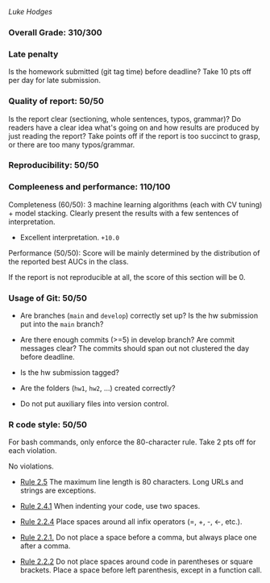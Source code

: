 *Luke Hodges*

### Overall Grade: 310/300

### Late penalty

Is the homework submitted (git tag time) before deadline? Take 10 pts off per day for late submission.

### Quality of report: 50/50

Is the report clear (sectioning, whole sentences, typos, grammar)? Do readers have a clear idea what's going on and how results are produced by just reading the report? Take points off if the report is too succinct to grasp, or there are too many typos/grammar. 

### Reproducibility: 50/50

### Compleeness and performance: 110/100

Completeness (60/50): 3 machine learning algorithms (each with CV tuning) + model stacking. Clearly present the results with a few sentences of interpretation.

- Excellent interpretation. `+10.0`

Performance (50/50): Score will be mainly determined by the distribution of the reported best AUCs in the class.

If the report is not reproducible at all, the score of this section will be 0.

### Usage of Git: 50/50

-   Are branches (`main` and `develop`) correctly set up? Is the hw submission put into the `main` branch?

-   Are there enough commits (>=5) in develop branch? Are commit messages clear? The commits should span out not clustered the day before deadline. 
          
-   Is the hw submission tagged? 

-   Are the folders (`hw1`, `hw2`, ...) created correctly? 
  
-   Do not put auxiliary files into version control. 

### R code style: 50/50

For bash commands, only enforce the 80-character rule. Take 2 pts off for each violation. 

No violations.

-   [Rule 2.5](https://style.tidyverse.org/syntax.html#long-lines) The maximum line length is 80 characters. Long URLs and strings are exceptions.  

-   [Rule 2.4.1](https://style.tidyverse.org/syntax.html#indenting) When indenting your code, use two spaces.  

-   [Rule 2.2.4](https://style.tidyverse.org/syntax.html#infix-operators) Place spaces around all infix operators (=, +, -, &lt;-, etc.).  

-   [Rule 2.2.1.](https://style.tidyverse.org/syntax.html#commas) Do not place a space before a comma, but always place one after a comma.  

-   [Rule 2.2.2](https://style.tidyverse.org/syntax.html#parentheses) Do not place spaces around code in parentheses or square brackets. Place a space before left parenthesis, except in a function call.
